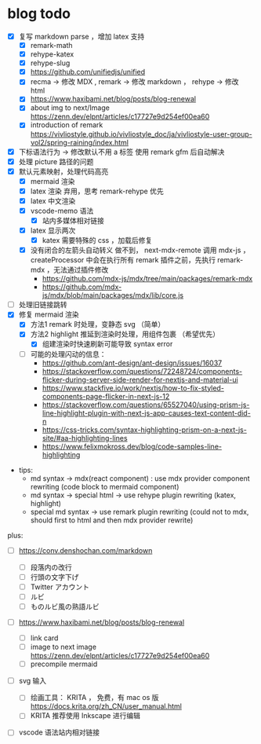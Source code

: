 
# blog todo

- [x] 复写 markdown parse ，增加 latex 支持
    - [x] remark-math
    - [x] rehype-katex
    - [x] rehype-slug
    - [x] https://github.com/unifiedjs/unified
    - [x] recma -> 修改 MDX , remark -> 修改 markdown ， rehype -> 修改 html
    - [x] https://www.haxibami.net/blog/posts/blog-renewal
    - [x] about img to next/Image https://zenn.dev/elpnt/articles/c17727e9d254ef00ea60
    - [x] introduction of remark https://vivliostyle.github.io/vivliostyle_doc/ja/vivliostyle-user-group-vol2/spring-raining/index.html
- [x] 下标语法行为 -> 修改默认不用 a 标签
    使用 remark gfm 后自动解决
- [x] 处理 picture 路径的问题
- [x] 默认元素映射，处理代码高亮
    - [x] mermaid 渲染
    - [x] latex 渲染 弃用，思考 remark-rehype 优先
    - [x] latex 中文渲染
    - [x] vscode-memo 语法
        - [x] 站内多媒体相对链接
    - [x] latex 显示两次
        - [x] katex 需要特殊的 css ，加载后修复
    - [x] 没有闭合的左箭头自动转义
        做不到， next-mdx-remote 调用 mdx-js ， createProcessor 中会在执行所有 remark 插件之前，先执行 remark-mdx ，无法通过插件修改 
        - https://github.com/mdx-js/mdx/tree/main/packages/remark-mdx
        - https://github.com/mdx-js/mdx/blob/main/packages/mdx/lib/core.js
- [ ] 处理旧链接跳转
- [x] 修复 mermaid 渲染
    - [x] 方法1 remark 时处理，变静态 svg （简单）
    - [x] 方法2 highlight 推延到渲染时处理，用组件包裹 （希望优先）
        - [x] 组建渲染时快速刷新可能导致 syntax error
    - [ ] 可能的处理闪动的信息： 
        - https://github.com/ant-design/ant-design/issues/16037
        - https://stackoverflow.com/questions/72248724/components-flicker-during-server-side-render-for-nextjs-and-material-ui
        - https://www.stackfive.io/work/nextjs/how-to-fix-styled-components-page-flicker-in-next-js-12
        - https://stackoverflow.com/questions/65527040/using-prism-js-line-highlight-plugin-with-next-js-app-causes-text-content-did-n
        - https://css-tricks.com/syntax-highlighting-prism-on-a-next-js-site/#aa-highlighting-lines
        - https://www.felixmokross.dev/blog/code-samples-line-highlighting

- tips:
    - md syntax -> mdx(react component) : use mdx provider component rewriting (code block to mermaid component)
    - md syntax -> special html -> use rehype plugin rewriting (katex, highlight)
    - special md syntax -> use remark plugin rewriting (could not to mdx, should first to html and then mdx provider rewrite)

plus:
- [ ] https://conv.denshochan.com/markdown
    - [ ] 段落内の改行
    - [ ] 行頭の文字下げ
    - [ ] Twitter アカウント
    - [ ] ルビ
    - [ ] ものルビ風の熟語ルビ
- [ ] https://www.haxibami.net/blog/posts/blog-renewal
    - [ ] link card
    - [ ] image to next image https://zenn.dev/elpnt/articles/c17727e9d254ef00ea60
    - [ ] precompile mermaid
- [ ] svg 输入
    - [ ] 绘画工具： KRITA ， 免费，有 mac os 版 https://docs.krita.org/zh_CN/user_manual.html
    - [ ] KRITA 推荐使用 Inkscape 进行编辑
- [ ] vscode 语法站内相对链接



